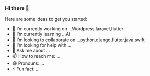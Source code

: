 ### Hi there 👋

Here are some ideas to get you started:

- 🔭 I’m currently working on ...Wordpress,laravel,flutter
- 🌱 I’m currently learning ...AI
- 👯 I’m looking to collaborate on ...python,django,flutter,java,swift
- 🤔 I’m looking for help with ...
- 💬 Ask me about ...
- 📫 How to reach me: ...
- 😄 Pronouns: ...
- ⚡ Fun fact: ...


